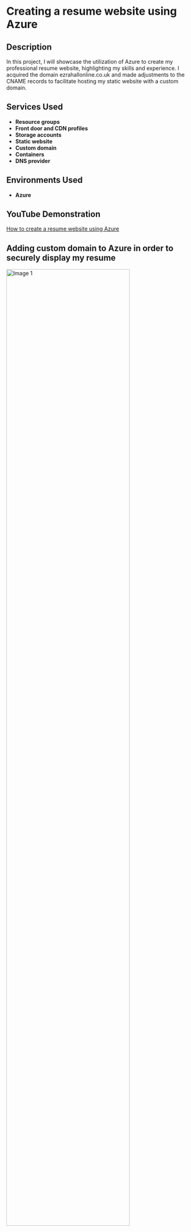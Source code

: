<h1>Creating a resume website using Azure</h1>

<h2>Description</h2>
In this project, I will showcase the utilization of Azure to create my professional resume website, highlighting my skills and experience. I acquired the domain ezrahallonline.co.uk and made adjustments to the CNAME records to facilitate hosting my static website with a custom domain.
<br />


<h2>Services Used</h2>

- <b>Resource groups</b>
- <b>Front door and CDN profiles</b> 
- <b>Storage accounts</b> 
- <b>Static website</b>
- <b>Custom domain</b>
- <b>Containers</b>
- <b>DNS provider</b>

<h2>Environments Used </h2>

- <b>Azure</b>

<h2>YouTube Demonstration </h2>

[How to create a resume website using Azure](https://github.com/ezrahall1/azure-static-resume-website)

<h2>Adding custom domain to Azure in order to securely display my resume</h2>

<img src="https://i.imgur.com/I5H9LqQ.png" height="80%" width="80%" alt="Image 1"/>

</p>
